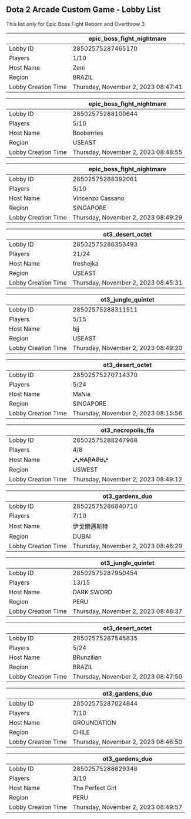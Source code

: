 ## Dota 2 Arcade Custom Game - Lobby List

This list only for Epic Boss Fight Reborn and Overthrow 3

|  | epic_boss_fight_nightmare |
| ------ | ------ |
| Lobby ID | 28502575287465170 |
| Players | 1/10 |
| Host Name | Zeni |
| Region | BRAZIL |
| Lobby Creation Time | Thursday, November 2, 2023 08:47:41 |


|  | epic_boss_fight_nightmare |
| ------ | ------ |
| Lobby ID | 28502575288100644 |
| Players | 5/10 |
| Host Name | Booberries |
| Region | USEAST |
| Lobby Creation Time | Thursday, November 2, 2023 08:48:55 |


|  | epic_boss_fight_nightmare |
| ------ | ------ |
| Lobby ID | 28502575288392061 |
| Players | 5/10 |
| Host Name | Vincenzo Cassano |
| Region | SINGAPORE |
| Lobby Creation Time | Thursday, November 2, 2023 08:49:29 |


|  | ot3_desert_octet |
| ------ | ------ |
| Lobby ID | 28502575286353493 |
| Players | 21/24 |
| Host Name | freshejka |
| Region | USEAST |
| Lobby Creation Time | Thursday, November 2, 2023 08:45:31 |


|  | ot3_jungle_quintet |
| ------ | ------ |
| Lobby ID | 28502575288311511 |
| Players | 5/15 |
| Host Name | bjj |
| Region | USEAST |
| Lobby Creation Time | Thursday, November 2, 2023 08:49:20 |


|  | ot3_desert_octet |
| ------ | ------ |
| Lobby ID | 28502575270714370 |
| Players | 5/24 |
| Host Name | MaNia |
| Region | SINGAPORE |
| Lobby Creation Time | Thursday, November 2, 2023 08:15:56 |


|  | ot3_necropolis_ffa |
| ------ | ------ |
| Lobby ID | 28502575288247968 |
| Players | 4/8 |
| Host Name | ❟❛❟₭₳Ɽ₳₴Ʉ❟❛ |
| Region | USWEST |
| Lobby Creation Time | Thursday, November 2, 2023 08:49:12 |


|  | ot3_gardens_duo |
| ------ | ------ |
| Lobby ID | 28502575286840710 |
| Players | 7/10 |
| Host Name | 伊戈爾邁斯特 |
| Region | DUBAI |
| Lobby Creation Time | Thursday, November 2, 2023 08:46:29 |


|  | ot3_jungle_quintet |
| ------ | ------ |
| Lobby ID | 28502575287950454 |
| Players | 13/15 |
| Host Name | DARK SWORD |
| Region | PERU |
| Lobby Creation Time | Thursday, November 2, 2023 08:48:37 |


|  | ot3_desert_octet |
| ------ | ------ |
| Lobby ID | 28502575287545835 |
| Players | 5/24 |
| Host Name | BRunzilian |
| Region | BRAZIL |
| Lobby Creation Time | Thursday, November 2, 2023 08:47:50 |


|  | ot3_gardens_duo |
| ------ | ------ |
| Lobby ID | 28502575287024844 |
| Players | 7/10 |
| Host Name | GROUNDATION |
| Region | CHILE |
| Lobby Creation Time | Thursday, November 2, 2023 08:46:50 |


|  | ot3_gardens_duo |
| ------ | ------ |
| Lobby ID | 28502575288629346 |
| Players | 3/10 |
| Host Name | The Perfect Girl |
| Region | PERU |
| Lobby Creation Time | Thursday, November 2, 2023 08:49:57 |


